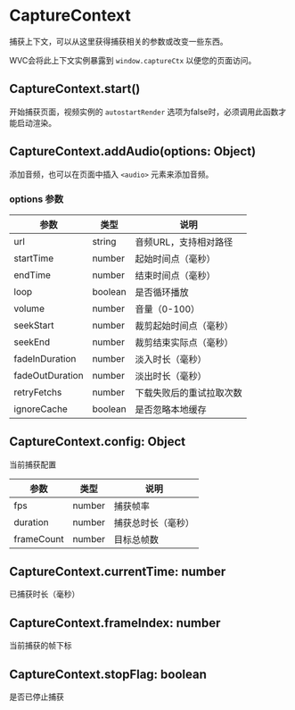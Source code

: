 # CaptureContext

捕获上下文，可以从这里获得捕获相关的参数或改变一些东西。

WVC会将此上下文实例暴露到 `window.captureCtx` 以便您的页面访问。

## CaptureContext.start()

开始捕获页面，视频实例的 `autostartRender` 选项为false时，必须调用此函数才能启动渲染。

## CaptureContext.addAudio(options: Object)

添加音频，也可以在页面中插入 `<audio>` 元素来添加音频。

### options 参数

<table width="100%">
    <thead >
        <tr>
            <th>参数</th>
            <th>类型</th>
            <th>说明</th>
        </tr>
    </thead>
    <tbody>
        <tr>
            <td>url</td>
            <td>string</td>
            <td>音频URL，支持相对路径</td>
        </tr>
        <tr>
            <td>startTime</td>
            <td>number</td>
            <td>起始时间点（毫秒）</td>
        </tr>
        <tr>
            <td>endTime</td>
            <td>number</td>
            <td>结束时间点（毫秒）</td>
        </tr>
        <tr>
            <td>loop</td>
            <td>boolean</td>
            <td>是否循环播放</td>
        </tr>
        <tr>
            <td>volume</td>
            <td>number</td>
            <td>音量（0-100）</td>
        </tr>
        <tr>
            <td>seekStart</td>
            <td>number</td>
            <td>裁剪起始时间点（毫秒）</td>
        </tr>
        <tr>
            <td>seekEnd</td>
            <td>number</td>
            <td>裁剪结束实际点（毫秒）</td>
        </tr>
        <tr>
            <td>fadeInDuration</td>
            <td>number</td>
            <td>淡入时长（毫秒）</td>
        </tr>
        <tr>
            <td>fadeOutDuration</td>
            <td>number</td>
            <td>淡出时长（毫秒）</td>
        </tr>
        <tr>
            <td>retryFetchs</td>
            <td>number</td>
            <td>下载失败后的重试拉取次数</td>
        </tr>
        <tr>
            <td>ignoreCache</td>
            <td>boolean</td>
            <td>是否忽略本地缓存</td>
        </tr>
    </tbody>
</table>

## CaptureContext.config: Object

当前捕获配置

<table width="100%">
    <thead >
        <tr>
            <th>参数</th>
            <th>类型</th>
            <th>说明</th>
        </tr>
    </thead>
    <tbody>
        <tr>
            <td>fps</td>
            <td>number</td>
            <td>捕获帧率</td>
        </tr>
        <tr>
            <td>duration</td>
            <td>number</td>
            <td>捕获总时长（毫秒）</td>
        </tr>
        <tr>
            <td>frameCount</td>
            <td>number</td>
            <td>目标总帧数</td>
        </tr>
    </tbody>
</table>

## CaptureContext.currentTime: number

已捕获时长（毫秒）

## CaptureContext.frameIndex: number

当前捕获的帧下标

## CaptureContext.stopFlag: boolean

是否已停止捕获